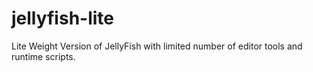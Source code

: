 # jellyfish-lite
Lite Weight Version of JellyFish with limited number of editor tools and runtime scripts.
